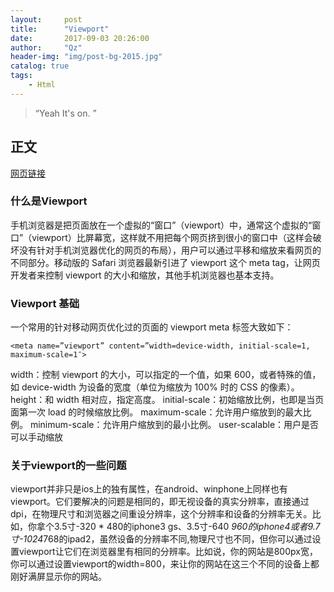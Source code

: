 ```yaml
---
layout:     post
title:      "Viewport"
date:       2017-09-03 20:26:00
author:     "Qz"
header-img: "img/post-bg-2015.jpg"
catalog: true
tags:
    - Html
---
```


> “Yeah It's on. ”


## 正文
[网页链接](http://www.cnblogs.com/pigtail/archive/2013/03/15/2961631.html)

### 什么是Viewport
手机浏览器是把页面放在一个虚拟的“窗口”（viewport）中，通常这个虚拟的“窗口”（viewport）比屏幕宽，这样就不用把每个网页挤到很小的窗口中（这样会破坏没有针对手机浏览器优化的网页的布局），用户可以通过平移和缩放来看网页的不同部分。移动版的 Safari 浏览器最新引进了 viewport 这个 meta tag，让网页开发者来控制 viewport 的大小和缩放，其他手机浏览器也基本支持。

### Viewport 基础
一个常用的针对移动网页优化过的页面的 viewport meta 标签大致如下：
```
<meta name=”viewport” content=”width=device-width, initial-scale=1, maximum-scale=1″>
```
width：控制 viewport 的大小，可以指定的一个值，如果 600，或者特殊的值，如 device-width 为设备的宽度（单位为缩放为 100% 时的 CSS 的像素）。
height：和 width 相对应，指定高度。
initial-scale：初始缩放比例，也即是当页面第一次 load 的时候缩放比例。
maximum-scale：允许用户缩放到的最大比例。
minimum-scale：允许用户缩放到的最小比例。
user-scalable：用户是否可以手动缩放

### 关于viewport的一些问题
viewport并非只是ios上的独有属性，在android、winphone上同样也有viewport。它们要解决的问题是相同的，即无视设备的真实分辨率，直接通过dpi，在物理尺寸和浏览器之间重设分辨率，这个分辨率和设备的分辨率无关。比如，你拿个3.5寸-320 * 480的iphone3 gs、3.5寸-640 *960的iphone4或者9.7寸-1024*768的ipad2，虽然设备的分辨率不同,物理尺寸也不同，但你可以通过设置viewport让它们在浏览器里有相同的分辨率。比如说，你的网站是800px宽，你可以通过设置viewport的width=800，来让你的网站在这三个不同的设备上都刚好满屏显示你的网站。




